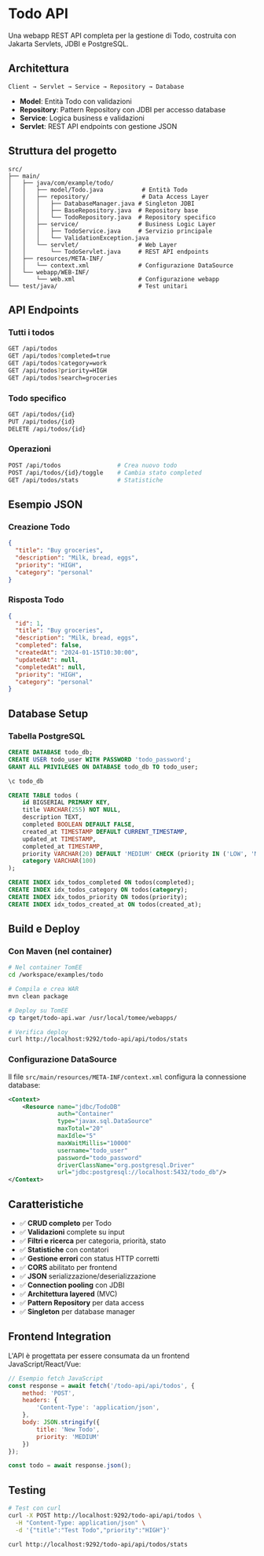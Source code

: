 # Todo API

Una webapp REST API completa per la gestione di Todo, costruita con Jakarta Servlets, JDBI e PostgreSQL.

## Architettura

```
Client → Servlet → Service → Repository → Database
```

- **Model**: Entità Todo con validazioni
- **Repository**: Pattern Repository con JDBI per accesso database
- **Service**: Logica business e validazioni
- **Servlet**: REST API endpoints con gestione JSON

## Struttura del progetto

```
src/
├── main/
│   ├── java/com/example/todo/
│   │   ├── model/Todo.java           # Entità Todo
│   │   ├── repository/               # Data Access Layer
│   │   │   ├── DatabaseManager.java # Singleton JDBI
│   │   │   ├── BaseRepository.java  # Repository base
│   │   │   └── TodoRepository.java  # Repository specifico
│   │   ├── service/                 # Business Logic Layer
│   │   │   ├── TodoService.java     # Servizio principale
│   │   │   └── ValidationException.java
│   │   └── servlet/                 # Web Layer
│   │       └── TodoServlet.java     # REST API endpoints
│   ├── resources/META-INF/
│   │   └── context.xml              # Configurazione DataSource
│   └── webapp/WEB-INF/
│       └── web.xml                  # Configurazione webapp
└── test/java/                       # Test unitari
```

## API Endpoints

### Tutti i todos
```bash
GET /api/todos
GET /api/todos?completed=true
GET /api/todos?category=work
GET /api/todos?priority=HIGH
GET /api/todos?search=groceries
```

### Todo specifico
```bash
GET /api/todos/{id}
PUT /api/todos/{id}
DELETE /api/todos/{id}
```

### Operazioni
```bash
POST /api/todos                # Crea nuovo todo
POST /api/todos/{id}/toggle    # Cambia stato completed
GET /api/todos/stats           # Statistiche
```

## Esempio JSON

### Creazione Todo
```json
{
  "title": "Buy groceries",
  "description": "Milk, bread, eggs",
  "priority": "HIGH",
  "category": "personal"
}
```

### Risposta Todo
```json
{
  "id": 1,
  "title": "Buy groceries",
  "description": "Milk, bread, eggs",
  "completed": false,
  "createdAt": "2024-01-15T10:30:00",
  "updatedAt": null,
  "completedAt": null,
  "priority": "HIGH",
  "category": "personal"
}
```

## Database Setup

### Tabella PostgreSQL
```sql
CREATE DATABASE todo_db;
CREATE USER todo_user WITH PASSWORD 'todo_password';
GRANT ALL PRIVILEGES ON DATABASE todo_db TO todo_user;

\c todo_db

CREATE TABLE todos (
    id BIGSERIAL PRIMARY KEY,
    title VARCHAR(255) NOT NULL,
    description TEXT,
    completed BOOLEAN DEFAULT FALSE,
    created_at TIMESTAMP DEFAULT CURRENT_TIMESTAMP,
    updated_at TIMESTAMP,
    completed_at TIMESTAMP,
    priority VARCHAR(20) DEFAULT 'MEDIUM' CHECK (priority IN ('LOW', 'MEDIUM', 'HIGH')),
    category VARCHAR(100)
);

CREATE INDEX idx_todos_completed ON todos(completed);
CREATE INDEX idx_todos_category ON todos(category);
CREATE INDEX idx_todos_priority ON todos(priority);
CREATE INDEX idx_todos_created_at ON todos(created_at);
```

## Build e Deploy

### Con Maven (nel container)
```bash
# Nel container TomEE
cd /workspace/examples/todo

# Compila e crea WAR
mvn clean package

# Deploy su TomEE
cp target/todo-api.war /usr/local/tomee/webapps/

# Verifica deploy
curl http://localhost:9292/todo-api/api/todos/stats
```

### Configurazione DataSource

Il file `src/main/resources/META-INF/context.xml` configura la connessione database:

```xml
<Context>
    <Resource name="jdbc/TodoDB" 
              auth="Container"
              type="javax.sql.DataSource"
              maxTotal="20" 
              maxIdle="5"
              maxWaitMillis="10000"
              username="todo_user" 
              password="todo_password"
              driverClassName="org.postgresql.Driver"
              url="jdbc:postgresql://localhost:5432/todo_db"/>
</Context>
```

## Caratteristiche

- ✅ **CRUD completo** per Todo
- ✅ **Validazioni** complete su input
- ✅ **Filtri e ricerca** per categoria, priorità, stato
- ✅ **Statistiche** con contatori
- ✅ **Gestione errori** con status HTTP corretti
- ✅ **CORS** abilitato per frontend
- ✅ **JSON** serializzazione/deserializzazione
- ✅ **Connection pooling** con JDBI
- ✅ **Architettura layered** (MVC)
- ✅ **Pattern Repository** per data access
- ✅ **Singleton** per database manager

## Frontend Integration

L'API è progettata per essere consumata da un frontend JavaScript/React/Vue:

```javascript
// Esempio fetch JavaScript
const response = await fetch('/todo-api/api/todos', {
    method: 'POST',
    headers: {
        'Content-Type': 'application/json',
    },
    body: JSON.stringify({
        title: 'New Todo',
        priority: 'MEDIUM'
    })
});

const todo = await response.json();
```

## Testing

```bash
# Test con curl
curl -X POST http://localhost:9292/todo-api/api/todos \
  -H "Content-Type: application/json" \
  -d '{"title":"Test Todo","priority":"HIGH"}'

curl http://localhost:9292/todo-api/api/todos/stats
```